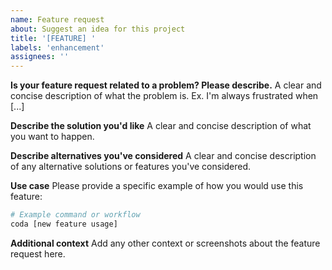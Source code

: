 ```yaml
---
name: Feature request
about: Suggest an idea for this project
title: '[FEATURE] '
labels: 'enhancement'
assignees: ''
---
```


**Is your feature request related to a problem? Please describe.**
A clear and concise description of what the problem is. Ex. I'm always frustrated when [...]

**Describe the solution you'd like**
A clear and concise description of what you want to happen.

**Describe alternatives you've considered**
A clear and concise description of any alternative solutions or features you've considered.

**Use case**
Please provide a specific example of how you would use this feature:

```bash
# Example command or workflow
coda [new feature usage]
```

**Additional context**
Add any other context or screenshots about the feature request here.
